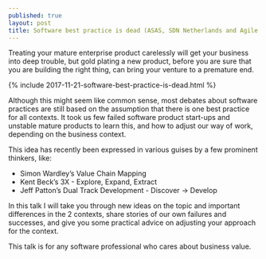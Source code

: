 ```yaml
---
published: true
layout: post
title: Software best practice is dead (ASAS, SDN Netherlands and Agile Africa 2017)
---
```


Treating your mature enterprise product carelessly will get your business into deep trouble, but gold plating a new product, before you are sure that you are building the right thing, can bring your venture to a premature end.

{% include 2017-11-21-software-best-practice-is-dead.html %}

Although this might seem like common sense, most debates about software practices are still based on the assumption that there is one best practice for all contexts. It took us few failed software product start-ups and unstable mature products to learn this, and how to adjust our way of work, depending on the business context.

This idea has recently been expressed in various guises by a few prominent thinkers, like:
- Simon Wardley’s Value Chain Mapping
- Kent Beck’s 3X - Explore, Expand, Extract
- Jeff Patton’s Dual Track Development - Discover -> Develop

In this talk I will take you through new ideas on the topic and important differences in the 2 contexts, share stories of our own failures and successes, and give you some practical advice on adjusting your approach for the context.

This talk is for any software professional who cares about business value.

